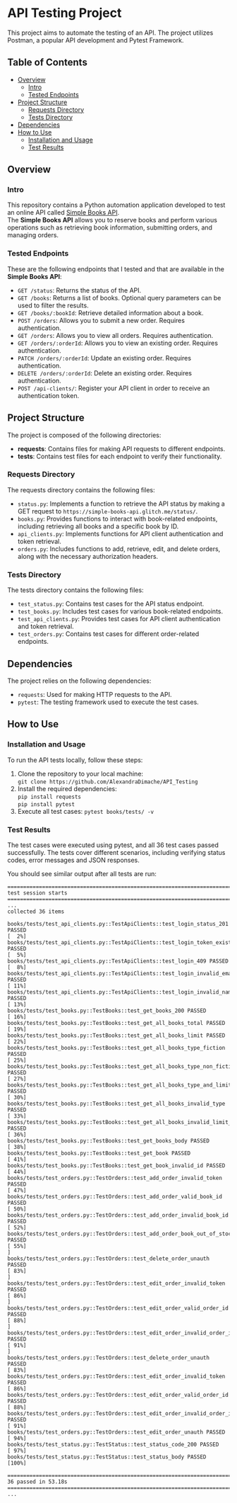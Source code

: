 # API Testing Project

This project aims to automate the testing of an API. The project utilizes Postman, a popular API development and Pytest
Framework.

## Table of Contents

- [Overview](#overviewe)
    - [Intro](#intro)
    - [Tested Endpoints](#tested-endpoints)
- [Project Structure](#project-structure)
    - [Requests Directory](#requests-directory)
    - [Tests Directory](#tests-directory)
- [Dependencies](#dependencies)
- [How to Use](#how-to-use)
    - [Installation and Usage](#installation-and-usage)
    - [Test Results](#test-results)

## Overview

### Intro

This repository contains a Python automation application developed to test an online API
called [Simple Books API](https://simple-books-api.glitch.me).  
The **Simple Books API** allows you to reserve books and perform various operations such as retrieving book information,
submitting orders, and managing orders.

### Tested Endpoints

These are the following endpoints that I tested and that are available in the **Simple Books API**:

- `GET /status`: Returns the status of the API.
- `GET /books`: Returns a list of books. Optional query parameters can be used to filter the results.
- `GET /books/:bookId`: Retrieve detailed information about a book.
- `POST /orders`: Allows you to submit a new order. Requires authentication.
- `GET /orders`: Allows you to view all orders. Requires authentication.
- `GET /orders/:orderId`: Allows you to view an existing order. Requires authentication.
- `PATCH /orders/:orderId`: Update an existing order. Requires authentication.
- `DELETE /orders/:orderId`: Delete an existing order. Requires authentication.
- `POST /api-clients/`: Register your API client in order to receive an authentication token.

## Project Structure

The project is composed of the following directories:

- **requests**: Contains files for making API requests to different endpoints.
- **tests**: Contains test files for each endpoint to verify their functionality.

### Requests Directory

The requests directory contains the following files:

- `status.py`: Implements a function to retrieve the API status by making a GET request
  to `https://simple-books-api.glitch.me/status/`.
- `books.py`: Provides functions to interact with book-related endpoints, including retrieving all books and a specific
  book by ID.
- `api_clients.py`: Implements functions for API client authentication and token retrieval.
- `orders.py`: Includes functions to add, retrieve, edit, and delete orders, along with the necessary authorization
  headers.

### Tests Directory

The tests directory contains the following files:

- `test_status.py`: Contains test cases for the API status endpoint.
- `test_books.py`: Includes test cases for various book-related endpoints.
- `test_api_clients.py`: Provides test cases for API client authentication and token retrieval.
- `test_orders.py`: Contains test cases for different order-related endpoints.

## Dependencies

The project relies on the following dependencies:

- `requests`: Used for making HTTP requests to the API.
- `pytest`: The testing framework used to execute the test cases.

## How to Use

### Installation and Usage

To run the API tests locally, follow these steps:

1. Clone the repository to your local machine: \
   `git clone https://github.com/AlexandraDimache/API_Testing`
2. Install the required dependencies: \
   `pip install requests` \
   `pip install pytest`
3. Execute all test cases:
   `pytest books/tests/ -v`

### Test Results

The test cases were executed using pytest, and all 36 test cases passed successfully. The tests cover different
scenarios, including verifying status codes, error messages and JSON responses.

You should see similar output after all tests are run:

```
========================================================================================================== test session starts ===========================================================================================================
...
collected 36 items

books/tests/test_api_clients.py::TestApiClients::test_login_status_201 PASSED                                                                                                                                                       [  2%]
books/tests/test_api_clients.py::TestApiClients::test_login_token_exists PASSED                                                                                                                                                     [  5%]
books/tests/test_api_clients.py::TestApiClients::test_login_409 PASSED                                                                                                                                                              [  8%]
books/tests/test_api_clients.py::TestApiClients::test_login_invalid_email PASSED                                                                                                                                                    [ 11%]
books/tests/test_api_clients.py::TestApiClients::test_login_invalid_name PASSED                                                                                                                                                     [ 13%]
books/tests/test_books.py::TestBooks::test_get_books_200 PASSED                                                                                                                                                                     [ 16%]
books/tests/test_books.py::TestBooks::test_get_all_books_total PASSED                                                                                                                                                               [ 19%]
books/tests/test_books.py::TestBooks::test_get_all_books_limit PASSED                                                                                                                                                               [ 22%]
books/tests/test_books.py::TestBooks::test_get_all_books_type_fiction PASSED                                                                                                                                                        [ 25%]
books/tests/test_books.py::TestBooks::test_get_all_books_type_non_fiction PASSED                                                                                                                                                    [ 27%]
books/tests/test_books.py::TestBooks::test_get_all_books_type_and_limit PASSED                                                                                                                                                      [ 30%]
books/tests/test_books.py::TestBooks::test_get_all_books_invalid_type PASSED                                                                                                                                                        [ 33%]
books/tests/test_books.py::TestBooks::test_get_all_books_invalid_limit_negative_number PASSED                                                                                                                                       [ 36%]
books/tests/test_books.py::TestBooks::test_get_books_body PASSED                                                                                                                                                                    [ 38%]
books/tests/test_books.py::TestBooks::test_get_book PASSED                                                                                                                                                                          [ 41%]
books/tests/test_books.py::TestBooks::test_get_book_invalid_id PASSED                                                                                                                                                               [ 44%]
books/tests/test_orders.py::TestOrders::test_add_order_invalid_token PASSED                                                                                                                                                         [ 47%]
books/tests/test_orders.py::TestOrders::test_add_order_valid_book_id PASSED                                                                                                                                                         [ 50%]
books/tests/test_orders.py::TestOrders::test_add_order_invalid_book_id PASSED                                                                                                                                                       [ 52%]
books/tests/test_orders.py::TestOrders::test_add_order_book_out_of_stock PASSED                                                                                                                                                     [ 55%]
]
books/tests/test_orders.py::TestOrders::test_delete_order_unauth PASSED                                                                                                                                                             [ 83%]
]
books/tests/test_orders.py::TestOrders::test_edit_order_invalid_token PASSED                                                                                                                                                        [ 86%]
]
books/tests/test_orders.py::TestOrders::test_edit_order_valid_order_id PASSED                                                                                                                                                       [ 88%]
]
books/tests/test_orders.py::TestOrders::test_edit_order_invalid_order_id PASSED                                                                                                                                                     [ 91%]
]
books/tests/test_orders.py::TestOrders::test_delete_order_unauth PASSED                                                                                                                                                             [ 83%] 
books/tests/test_orders.py::TestOrders::test_edit_order_invalid_token PASSED                                                                                                                                                        [ 86%] 
books/tests/test_orders.py::TestOrders::test_edit_order_valid_order_id PASSED                                                                                                                                                       [ 88%] 
books/tests/test_orders.py::TestOrders::test_edit_order_invalid_order_id PASSED                                                                                                                                                     [ 91%] 
books/tests/test_orders.py::TestOrders::test_edit_order_unauth PASSED                                                                                                                                                               [ 94%] 
books/tests/test_status.py::TestStatus::test_status_code_200 PASSED                                                                                                                                                                 [ 97%] 
books/tests/test_status.py::TestStatus::test_status_body PASSED                                                                                                                                                                     [100%] 

========================================================================================================== 36 passed in 53.18s =========================================================================================================== 
...
```

